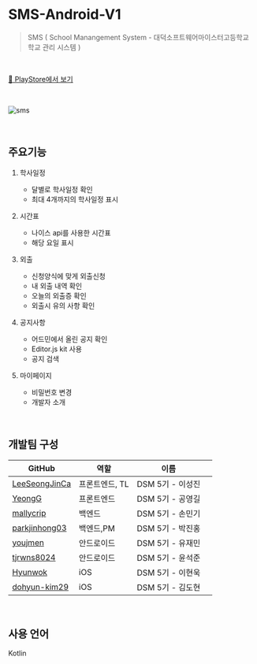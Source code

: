 # SMS-Android-V1

> SMS ( School Manangement System - 대덕소프트웨어마이스터고등학교 학교 관리 시스템 )

<br/>

[🥕 PlayStore에서 보기 ](https://play.google.com/store/apps/details?id=com.dms.sms)

<br/>

![sms](https://user-images.githubusercontent.com/48552153/113076550-3fa46a00-920a-11eb-98b6-03f37b8f6da8.png)

<br/>

## 주요기능

1. 학사일정

   - 달별로 학사일정 확인
   - 최대 4개까지의 학사일정 표시

2. 시간표

   - 나이스 api를 사용한 시간표
   - 해당 요일 표시

3. 외출

   - 신청양식에 맞게 외출신청
   - 내 외출 내역 확인
   - 오늘의 외출증 확인
   - 외출시 유의 사항 확인

4. 공지사항
   - 어드민에서 올린 공지 확인
   - Editor.js kit 사용
   - 공지 검색
5. 마이페이지
   - 비밀번호 변경
   - 개발자 소개

<br/>

## 개발팀 구성

| GitHub                                            | 역할           | 이름             |     |
| ------------------------------------------------- | -------------- | ---------------- | --- |
| [LeeSeongJinCa](https://github.com/LeeSeongJinCa) | 프론트엔드, TL | DSM 5기 - 이성진 |
| [YeongG](https://github.com/YeongG)               | 프론트엔드     | DSM 5기 - 공영길 |
| [mallycrip](https://github.com/mallycrip)         | 백엔드         | DSM 5기 - 손민기 |
| [parkjinhong03](https://github.com/parkjinhong03) | 백엔드,PM      | DSM 5기 - 박진홍 |
| [youjmen](https://github.com/youjmen)             | 안드로이드     | DSM 5기 - 유재민 |
| [tjrwns8024](https://github.com/tjrwns8024)       | 안드로이드     | DSM 5기 - 윤석준 |
| [Hyunwok](https://github.com/Hyunwok)             | iOS            | DSM 5기 - 이현욱 |
| [dohyun-kim29](https://github.com/dohyun-kim29)   | iOS            | DSM 5기 - 김도현 |

<br/>

## 사용 언어

Kotlin
